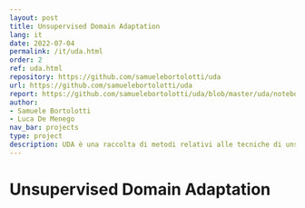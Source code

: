 ```yaml
---
layout: post
title: Unsupervised Domain Adaptation
lang: it
date: 2022-07-04
permalink: /it/uda.html
order: 2
ref: uda.html
repository: https://github.com/samuelebortolotti/uda
url: https://github.com/samuelebortolotti/uda
report: https://github.com/samuelebortolotti/uda/blob/master/uda/notebook/notebook.ipynb 
author: 
- Samuele Bortolotti
- Luca De Menego
nav_bar: projects
type: project
description: UDA è una raccolta di metodi relativi alle tecniche di unsupervised domain adaptation, sviluppata per il corso di Deep Learning del corso di laurea magistrale in Informatica dell'Università degli Studi di Trento.
---
```

# Unsupervised Domain Adaptation
